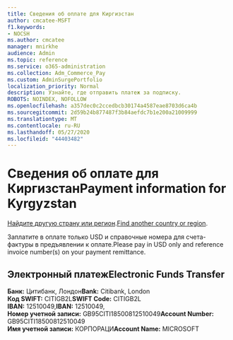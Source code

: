 ```yaml
---
title: Сведения об оплате для Киргизстан
author: cmcatee-MSFT
f1.keywords:
- NOCSH
ms.author: cmcatee
manager: mnirkhe
audience: Admin
ms.topic: reference
ms.service: o365-administration
ms.collection: Adm_Commerce_Pay
ms.custom: AdminSurgePortfolio
localization_priority: Normal
description: Узнайте, где отправить платеж за подписку.
ROBOTS: NOINDEX, NOFOLLOW
ms.openlocfilehash: a357dec0c2ccedbcb30174a4587eae8703d6ca4b
ms.sourcegitcommit: 2d59b24b877487f3b84aefdc7b1e200a21009999
ms.translationtype: MT
ms.contentlocale: ru-RU
ms.lasthandoff: 05/27/2020
ms.locfileid: "44403482"
---
```

# <a name="payment-information-for-kyrgyzstan"></a><span data-ttu-id="b3d74-103">Сведения об оплате для Киргизстан</span><span class="sxs-lookup"><span data-stu-id="b3d74-103">Payment information for Kyrgyzstan</span></span>

<span data-ttu-id="b3d74-104">[Найдите другую страну или регион](../billing-and-payments/pay-for-your-subscription.md).</span><span class="sxs-lookup"><span data-stu-id="b3d74-104">[Find another country or region](../billing-and-payments/pay-for-your-subscription.md).</span></span> 

<span data-ttu-id="b3d74-105">Заплатите в оплате только USD и справочные номера для счета-фактуры в предъявлении к оплате.</span><span class="sxs-lookup"><span data-stu-id="b3d74-105">Please pay in USD only and reference invoice number(s) on your payment remittance.</span></span>

## <a name="electronic-funds-transfer"></a><span data-ttu-id="b3d74-106">Электронный платеж</span><span class="sxs-lookup"><span data-stu-id="b3d74-106">Electronic Funds Transfer</span></span>

<span data-ttu-id="b3d74-107">**Банк:** Цитибанк, Лондон</span><span class="sxs-lookup"><span data-stu-id="b3d74-107">**Bank:** Citibank, London</span></span>  
<span data-ttu-id="b3d74-108">**Код SWIFT:** CITIGB2L</span><span class="sxs-lookup"><span data-stu-id="b3d74-108">**SWIFT Code:** CITIGB2L</span></span>  
<span data-ttu-id="b3d74-109">**IBAN:** 12510049,</span><span class="sxs-lookup"><span data-stu-id="b3d74-109">**IBAN:** 12510049,</span></span>  
<span data-ttu-id="b3d74-110">**Номер учетной записи:** GB95CITI18500812510049</span><span class="sxs-lookup"><span data-stu-id="b3d74-110">**Account Number:** GB95CITI18500812510049</span></span>  
<span data-ttu-id="b3d74-111">**Имя учетной записи:** КОРПОРАЦИ</span><span class="sxs-lookup"><span data-stu-id="b3d74-111">**Account Name:** MICROSOFT</span></span>  